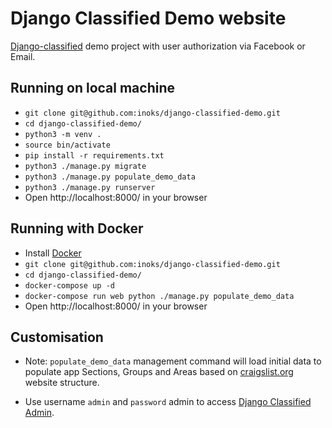 # Django Classified Demo website #

[Django-classified](https://github.com/inoks/django-classified) demo project with user authorization via Facebook or Email.

## Running on local machine

- `git clone git@github.com:inoks/django-classified-demo.git`
- `cd django-classified-demo/`
- `python3 -m venv .`
- `source bin/activate`
- `pip install -r requirements.txt`
- `python3 ./manage.py migrate`
- `python3 ./manage.py populate_demo_data`
- `python3 ./manage.py runserver`
- Open http://localhost:8000/ in your browser

## Running with Docker

- Install [Docker](https://www.docker.com/community-edition)
- `git clone git@github.com:inoks/django-classified-demo.git`
- `cd django-classified-demo/`
- `docker-compose up -d`
- `docker-compose run web python ./manage.py populate_demo_data`
- Open http://localhost:8000/ in your browser

## Customisation

 - Note: `populate_demo_data` management command will load initial data to populate app
    Sections, Groups and Areas based on [craigslist.org](http://craigslist.org) website structure.

 - Use username `admin` and `password` admin to access [Django Classified Admin](http://localhost:8000/admin/).
